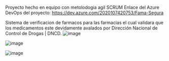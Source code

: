 Proyecto hecho en equipo con metolodogia agil SCRUM
Enlace del Azure DevOps del proyecto: https://dev.azure.com/2020107420753/Fama-Segura

Sistema de verificacion de farmacos para las farmacias el cual validara que los medicamentos este devidamente avalados por Dirección Nacional de Control de Drogas | DNCD.
![image](https://github.com/user-attachments/assets/3ff8e1c8-6be1-4e3c-96dd-12195ac47c8b)

![image](https://github.com/user-attachments/assets/3e857a1c-7a3e-4555-ac0c-8574fda82f34)

![image](https://github.com/user-attachments/assets/98837ce9-48d9-43f1-aa26-5a0c2c273dc0)

